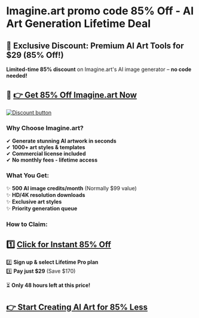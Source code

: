 
# Imagine.art promo code 85% Off - AI Art Generation Lifetime Deal

## **🎨 Exclusive Discount: Premium AI Art Tools for $29 (85% Off!)**  

**Limited-time 85% discount** on Imagine.art's AI image generator – **no code needed!**  

## 🔗 **[👉 Get 85% Off Imagine.art Now](https://www.imagine.art/dashboard?a_aid=f9f4fcb5)**  

[![Discount button](https://github.com/user-attachments/assets/42435b90-2207-40d2-b14d-56d4592efc0f)](https://www.imagine.art/dashboard?a_aid=f9f4fcb5)

### **Why Choose Imagine.art?**  
✔ **Generate stunning AI artwork in seconds**  
✔ **1000+ art styles & templates**  
✔ **Commercial license included**  
✔ **No monthly fees - lifetime access**  

### **What You Get:**  
✨ **500 AI image credits/month** (Normally $99 value)  
✨ **HD/4K resolution downloads**  
✨ **Exclusive art styles**  
✨ **Priority generation queue**  

### **How to Claim:**  
## 1️⃣ **[Click for Instant 85% Off](https://www.imagine.art/dashboard?a_aid=f9f4fcb5)**  
2️⃣ **Sign up & select Lifetime Pro plan**  
3️⃣ **Pay just $29** (Save $170)  

⏳ **Only 48 hours left at this price!**  

## **[👉 Start Creating AI Art for 85% Less](https://www.imagine.art/dashboard?a_aid=f9f4fcb5)**  

